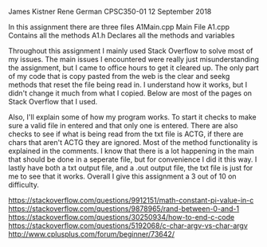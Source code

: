 James Kistner
Rene German
CPSC350-01
12 September 2018

In this assignment there are three files
A1Main.cpp
	Main File
A1.cpp
	Contains all the methods
A1.h
	Declares all the methods and variables

Throughout this assignment I mainly used Stack Overflow to solve most of my issues. The main issues I encountered were really just misunderstanding the assignment, but I came to office hours to get it cleared up. The only part of my code that is copy pasted from the web is the clear and seekg methods that reset the file being read in. I understand how it works, but I didn't change it much from what I copied. Below are most of the pages on Stack Overflow that I used.

Also, I'll explain some of how my program works. To start it checks to make sure a valid file in entered and that only one is entered. There are also checks to see if what is being read from the txt file is ACTG, if there are chars that aren't ACTG they are ignored. Most of the method functionality is explained in the comments. I know that there is a lot happening in the main that should be done in a seperate file, but for convenience I did it this way. I lastly have both a txt output file, and a .out output file, the txt file is just for me to see that it works. Overall I give this assignment a 3 out of 10 on difficulty.

https://stackoverflow.com/questions/9912151/math-constant-pi-value-in-c
https://stackoverflow.com/questions/9878965/rand-between-0-and-1
https://stackoverflow.com/questions/30250934/how-to-end-c-code
https://stackoverflow.com/questions/5192068/c-char-argv-vs-char-argv
http://www.cplusplus.com/forum/beginner/73642/



